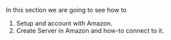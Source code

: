 In this section we are going to see how to 

  1. Setup and account with Amazon.
  2. Create Server in Amazon and how-to connect to it.

